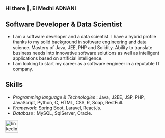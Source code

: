 ### Hi there 👋, El Medhi ADNANI
## Software Developer & Data Scientist
- I am a software developer and a data scientist. I have a hybrid profile thanks to my solid background in software engineering and data science. Mastery of Java, JEE, PHP and Solidity. Ability to translate business needs into innovative software solutions as well as intelligent applications based on artificial intelligence. 
- I am looking to start my career as a software engineer in a reputable IT company.
## Skills
- *Programming language & Technologies* : Java, J2EE, JSP, PHP, JavaScript, Python, C, HTML, CSS, R, Soap, RestFull.
- *Framework*: Spring Boot, Laravel, ReactJs.
- *Database* : MySQL, SqlServer, Oracle.





[<img src='https://cdn.jsdelivr.net/npm/simple-icons@3.0.1/icons/linkedin.svg' alt='linkedin' height='40'>](https://www.linkedin.com/in/el-mehdi-adnani-0073a21aa//)  

